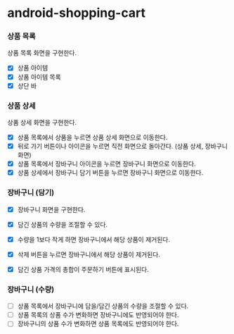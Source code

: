 # android-shopping-cart

### 상품 목록
상품 목록 화면을 구현한다.
  - [x] 상품 아이템 
  - [x] 상품 아이템 목록
  - [x] 상단 바

### 상품 상세
상품 상세 화면을 구현한다.
- [x] 상품 목록에서 상품을 누르면 상품 상세 화면으로 이동한다.
- [x] 뒤로 가기 버튼이나 아이콘을 누르면 직전 화면으로 돌아간다. (상품 상세, 장바구니 화면)
- [x] 상품 목록에서 장바구니 아이콘을 누르면 장바구니 화면으로 이동한다.
- [x] 상품 상세에서 장바구니 담기 버튼을 누르면 장바구니 화면으로 이동한다.

### 장바구니 (담기)
- [x] 장바구니 화면을 구현한다.
- [x] 담긴 상품의 수량을 조절할 수 있다.
- [x] 수량을 1보다 작게 하면 장바구니에서 해당 상품이 제거된다.
- [x] 삭제 버튼을 누르면 장바구니에서 해당 상품이 제거된다.
- [x] 담긴 상품 가격의 총합이 주문하기 버튼에 표시된다.


### 장바구니 (수량)
- [ ] 상품 목록에서 장바구니에 담을/담긴 상품의 수량을 조절할 수 있다.
- [ ] 상품 목록의 상품 수가 변화하면 장바구니에도 반영되어야 한다.
- [ ] 장바구니의 상품 수가 변화하면 상품 목록에도 반영되어야 한다. 
